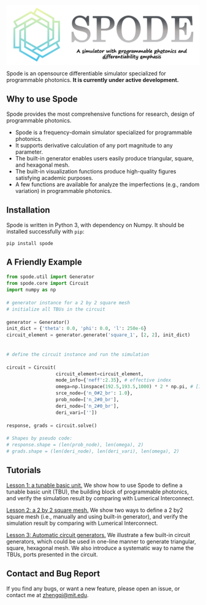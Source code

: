 <img src="docs/figs/spode_logo_v0.png" width="600" align="center"/>

Spode is an opensource differentiable simulator specialized for programmable photonics. **It is currently under active development.**

## Why to use Spode

Spode provides the most comprehensive functions for research, design of programmable photonics.  

* Spode is a frequency-domain simulator specialized for programmable photonics.
* It supports derivative calculation of any port magnitude to any parameter.
* The built-in generator enables users easily produce triangular, square, and hexagonal mesh.
* The built-in visualization functions produce high-quality figures satisfying academic purposes.
* A few functions are available for analyze the imperfections (e.g., random variation) in programmable photonics.


## Installation

Spode is written in Python 3, with dependency on Numpy. It should be installed successfully with ```pip```:

```
pip install spode
```

## A Friendly Example

```python
from spode.util import Generator
from spode.core import Circuit
import numpy as np

# generator instance for a 2 by 2 square mesh
# initialize all TBUs in the circuit

generator = Generator()
init_dict = {'theta': 0.0, 'phi': 0.0, 'l': 250e-6}
circuit_element = generator.generate('square_1', [2, 2], init_dict)

 
# define the circuit instance and run the simulation

circuit = Circuit(
                  circuit_element=circuit_element,
                  mode_info={'neff':2.35}, # effective index
                  omega=np.linspace(192.5,193.5,1000) * 2 * np.pi, # [192.5Thz, 193.5Thz]
                  srce_node={'n_0#2_br': 1.0},
                  prob_node=['n_2#0_br'],
                  deri_node=['n_2#0_br'],
                  deri_vari=['']) 
                  
response, grads = circuit.solve() 

# Shapes by pseudo code:
# response.shape = (len(prob_node), len(omega), 2)
# grads.shape = (len(deri_node), len(deri_vari), len(omega), 2)
```

## Tutorials

[Lesson 1: a tunable basic unit.](https://github.com/zhengqigao/spode/blob/main/tutorials/lesson1_verify_tbu/) We show how to use Spode to define a tunable basic unit (TBU), the building block of programmable photonics, and verify the simulation result by comparing with Lumerical Interconnect.

[Lesson 2: a 2 by 2 square mesh.](https://github.com/zhengqigao/spode/blob/main/tutorials/lesson2_verify_2by2_mesh/) We show two ways to define a 2 by2 square mesh (i.e., manually and using built-in generator), and verify the simulation result by comparing with Lumerical Interconnect. 

[Lesson 3: Automatic circuit generators.](https://github.com/zhengqigao/spode/tree/main/tutorials/lesson3_circuit_generator) We illustrate a few built-in circuit generators, which could be used in one-line manner to generate triangular, square, hexagonal mesh. We also introduce a systematic way to name the TBUs, ports presented in the circuit.

## Contact and Bug Report

If you find any bugs, or want a new feature, please open an issue, or contact me at zhengqi@mit.edu.
